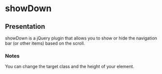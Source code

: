 showDown
========

<h2>Presentation</h2>

showDown is a jQuery plugin that allows you to show or hide the navigation bar (or other items) based on the scroll.

<h3>Notes</h3>

You can change the target class and the height of your element.
